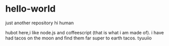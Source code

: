# hello-world
just another repository
hi human

hubot here,i like node.js and coffeescript (that is what i am made of).
i have had tacos on the moon and find them  far super to earth tacos.
tyuuiio
